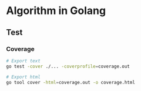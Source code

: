 # Algorithm in Golang


## Test 

### Coverage
```sh
# Export text
go test -cover ./... -coverprofile=coverage.out

# Export html
go tool cover -html=coverage.out -o coverage.html
```
